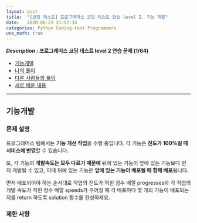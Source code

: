 ```yaml
---
layout: post
title:  "[코딩 테스트] 프로그래머스 코딩 테스트 연습 level 2. 기능 개발"
date:   2020-06-23 21:57:34 
categories: Python Coding-test Programmers
use_math: true
---
```


**_Description_ : 프로그래머스 코딩 테스트 level 2 연습 문제 (1/64)**

* [기능개발](#problem-description)
* [나의 풀이](#my-solution)
* [다른 사람들의 풀이](#problem-solution)
* [새로 배운 내용](#deep)

***

## 기능개발 <a id="problem-description"></a>

### 문제 설명

프로그래머스 팀에서는 **기능 개선 작업**을 수행 중입니다. 각 기능은 **진도가 100%일 때 서비스에 반영**할 수 있습니다. 

또, 각 기능의 **개발속도는 모두 다르기 때문에** 뒤에 있는 기능이 앞에 있는 기능보다 먼저 개발될 수 있고, 이때 뒤에 있는 기능은 **앞에 있는 기능이 배포될 때 함께 배포**됩니다.

먼저 배포되어야 하는 순서대로 작업의 진도가 적힌 정수 배열 progresses와 각 작업의 개발 속도가 적힌 정수 배열 speeds가 주어질 때 각 배포마다 몇 개의 기능이 배포되는지를 return 하도록 solution 함수를 완성하세요.

### 제한 사항


<!--stackedit_data:
eyJoaXN0b3J5IjpbNDU3MDcyMzYyLC0yNDA1MTUzMjldfQ==
-->